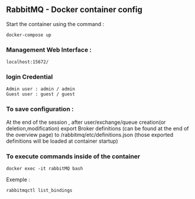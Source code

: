 ## RabbitMQ - Docker container config

Start the container using the command :
```console
docker-compose up
```

### Management Web Interface :
```text
localhost:15672/
```

### login Credential
```text
Admin user : admin / admin
Guest user : guest / guest
```


### To save configuration : 
At the end of the session , after user/exchange/queue creation(or deletion,modification) export Broker definitions (can be found at the end of the overview page) to /rabbitmq/etc/definitions.json (those exported definitions will be loaded at container startup)


### To execute commands inside of the container
```console
docker exec -it rabbitMQ bash
```
Exemple :
```console
rabbitmqctl list_bindings
```